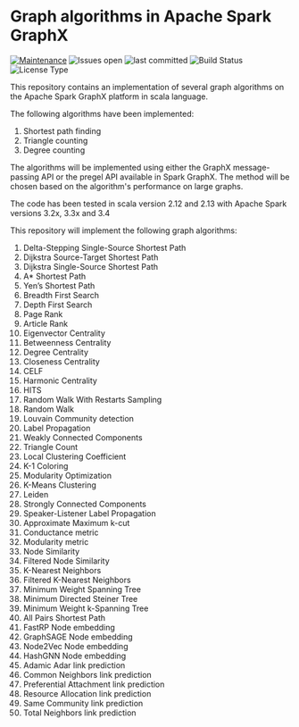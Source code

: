 # Graph algorithms in Apache Spark GraphX

[![Maintenance](https://img.shields.io/badge/Maintained%3F-yes-green.svg)](https://github.com/sandeep-sandhu/graphx-algorithms/graphs/commit-activity)
![Issues open](https://img.shields.io/github/issues/sandeep-sandhu/graphx-algorithms.svg)
![last committed](https://img.shields.io/github/last-commit/sandeep-sandhu/graphx-algorithms)
![Build Status](https://github.com/sandeep-sandhu/graphx-algorithms/actions/workflows/scala.yml/badge.svg)
![License Type](https://img.shields.io/github/license/sandeep-sandhu/graphx-algorithms.svg)


This repository contains an implementation of several graph algorithms on the
Apache Spark GraphX platform in scala language.

The following algorithms have been implemented:
1. Shortest path finding
2. Triangle counting
3. Degree counting

The algorithms will be implemented using either the GraphX message-passing API or
the pregel API available in Spark GraphX.
The method will be chosen based on the algorithm's performance on large graphs.

The code has been tested in scala version 2.12 and 2.13 with Apache Spark versions 3.2x, 3.3x and 3.4

This repository will implement the following graph algorithms:
1. Delta-Stepping Single-Source Shortest Path
1. Dijkstra Source-Target Shortest Path
1. Dijkstra Single-Source Shortest Path
1. A* Shortest Path
1. Yen’s Shortest Path
1. Breadth First Search
1. Depth First Search
1. Page Rank
1. Article Rank
1. Eigenvector Centrality
1. Betweenness Centrality
1. Degree Centrality
1. Closeness Centrality
1. CELF
1. Harmonic Centrality
1. HITS
1. Random Walk With Restarts Sampling
1. Random Walk
1. Louvain Community detection
1. Label Propagation
1. Weakly Connected Components
1. Triangle Count
1. Local Clustering Coefficient
1. K-1 Coloring
1. Modularity Optimization
1. K-Means Clustering
1. Leiden
1. Strongly Connected Components
1. Speaker-Listener Label Propagation
1. Approximate Maximum k-cut
1. Conductance metric
1. Modularity metric
1. Node Similarity
1. Filtered Node Similarity
1. K-Nearest Neighbors
1. Filtered K-Nearest Neighbors
1. Minimum Weight Spanning Tree
1. Minimum Directed Steiner Tree
1. Minimum Weight k-Spanning Tree
1. All Pairs Shortest Path
1. FastRP Node embedding
1. GraphSAGE Node embedding
1. Node2Vec Node embedding
1. HashGNN Node embedding
1. Adamic Adar link prediction
1. Common Neighbors link prediction
1. Preferential Attachment link prediction
1. Resource Allocation link prediction
1. Same Community link prediction
1. Total Neighbors link prediction
